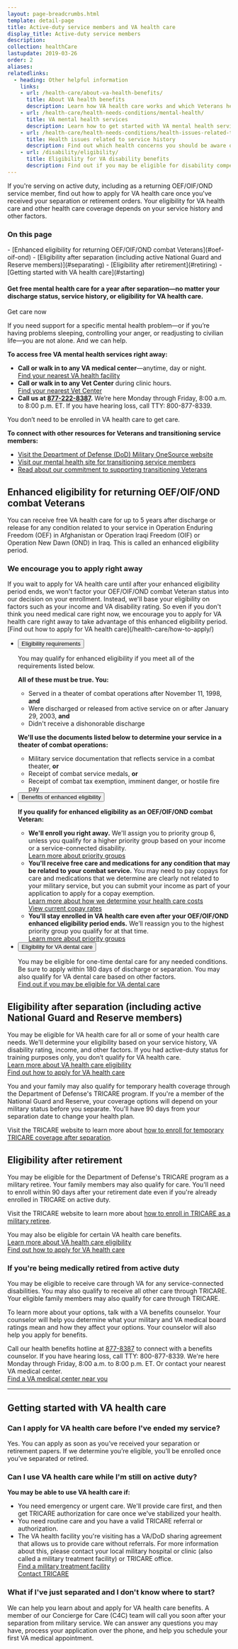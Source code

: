 ```yaml
---
layout: page-breadcrumbs.html
template: detail-page
title: Active-duty service members and VA health care
display_title: Active-duty service members
description: 
collection: healthCare
lastupdate: 2019-03-26
order: 2
aliases:
relatedlinks:
  - heading: Other helpful information
    links:
    - url: /health-care/about-va-health-benefits/
      title: About VA health benefits
      description: Learn how VA health care works and which Veterans health care services we cover.
    - url: /health-care/health-needs-conditions/mental-health/
      title: VA mental health services
      description: Learn how to get started with VA mental health services for posttraumatic stress disorder (PTSD), the psychological effects of military sexual trauma (MST), depression, grief, anxiety, and other needs. 
    - url: /health-care/health-needs-conditions/health-issues-related-to-service-era/
      title: Health issues related to service history
      description: Find out which health concerns you should be aware of depending on when and where you served.
    - url: /disability/eligibility/
      title: Eligibility for VA disability benefits
      description: Find out if you may be eligible for disability compensation for a service-connected disability.
---
```


<div class="va-introtext">

If you're serving on active duty, including as a returning OEF/OIF/OND service member, find out how to apply for VA health care once you've received your separation or retirement orders. Your eligibility for VA health care and other health care coverage depends on your service history and other factors.

</div>

<h3>On this page</h3>
- [Enhanced eligibility for returning OEF/OIF/OND combat Veterans](#oef-oif-ond)
- [Eligibility after separation (including active National Guard and Reserve members)](#separating)
- [Eligibility after retirement](#retiring)
- [Getting started with VA health care](#starting)

<div class="usa-alert usa-alert-info">
<div class="usa-alert-body">
<h4 class="usa-alert-heading">Get free mental health care for a year after separation—no matter your discharge status, service history, or eligibility for VA health care.</h4>
<a id="mental-health-expander-link">Get care now</a>
<div id="mental-health-expander-content" class="expander-content expander-content-closed">
<div class="expander-content-inner usa-alert-text vads-u-margin-top--1p5">

If you need support for a specific mental health problem—or if you’re having problems sleeping, controlling your anger, or readjusting to civilian life—you are not alone. And we can help.

**To access free VA mental health services right away:**
- **Call or walk in to any VA medical center**—anytime, day or night. <br>
<a href="https://www.va.gov/find-locations/?zoomLevel=4&page=1&address=&facilityType=health&serviceType">Find your nearest VA health facility</a>
- **Call or walk in to any Vet Center** during clinic hours. <br>
<a href="https://www.va.gov/find-locations/?zoomLevel=4&page=1&address=&facilityType=health&serviceType">Find your nearest Vet Center</a>
- **Call us at <a href="tel:+18772228387">877-222-8387</a>.** We’re here Monday through Friday, 8:00 a.m. to 8:00 p.m. ET. If you have hearing loss, call TTY: 800-877-8339.

You don’t need to be enrolled in VA health care to get care.

**To connect with other resources for Veterans and transitioning service members:**
- <a href="https://www.militaryonesource.mil/">Visit the Department of Defense (DoD) Military OneSource website</a>
- <a href="https://www.mentalhealth.va.gov/transitioning-service/programs.asp">Visit our mental health site for transitioning service members</a>
- <a href="https://www.whitehouse.gov/presidential-actions/presidential-executive-order-supporting-veterans-transition-uniformed-service-civilian-life/">Read about our commitment to supporting transitioning Veterans</a>

</div>
</div>
</div>
</div>

<span id="oef-oif-ond"></span>
<h2>Enhanced eligibility for returning OEF/OIF/OND combat Veterans</h2>

You can receive free VA health care for up to 5 years after discharge or release for any condition related to your service in Operation Enduring Freedom (OEF) in Afghanistan or Operation Iraqi Freedom (OIF) or Operation New Dawn (OND) in Iraq. This is called an enhanced eligibility period.

<h3>We encourage you to apply right away</h3> 
If you wait to apply for VA health care until after your enhanced eligibility period ends, we won't factor your OEF/OIF/OND combat Veteran status into our decision on your enrollment. Instead, we'll base your eligibility on factors such as your income and VA disability rating. So even if you don't think you need medical care right now, we encourage you to apply for VA health care right away to take advantage of this enhanced eligibility period. <br>
[Find out how to apply for VA health care](/health-care/how-to-apply/)

<div class="usa-accordion">
<ul class="usa-unstyled-list">
<li>
<button class="usa-button-unstyled usa-accordion-button" aria-controls="requirements">Eligibility requirements</button>
<div id="requirements" class="usa-accordion-content">

You may qualify for enhanced eligibility if you meet all of the requirements listed below.

<b>All of these must be true. You:</b>
- Served in a theater of combat operations after November 11, 1998, <b>and</b>
- Were discharged or released from active service on or after January 29, 2003, <b>and</b>
- Didn't receive a dishonorable discharge

<b>We'll use the documents listed below to determine your service in a theater of combat operations:</b>
- Military service documentation that reflects service in a combat theater, <b>or</b>
- Receipt of combat service medals, <b>or</b>
- Receipt of combat tax exemption, imminent danger, or hostile fire pay

</div>
</li>
<li>
<button class="usa-button-unstyled usa-accordion-button" aria-controls="benefits">Benefits of enhanced eligibility</button>
<div id="benefits" class="usa-accordion-content">

<b>If you qualify for enhanced eligibility as an OEF/OIF/OND combat Veteran:</b>
- <b>We'll enroll you right away.</b> We'll assign you to priority group 6, unless you qualify for a higher priority group based on your income or a service-connected disability. <br>
[Learn more about priority groups](/health-care/eligibility/#priority-groups)
- <b>You'll receive free care and medications for any condition that may be related to your combat service.</b> You may need to pay copays for care and medications that we determine are clearly not related to your military service, but you can submit your income as part of your application to apply for a copay exemption. <br>
[Learn more about how we determine your health care costs](https://www.va.gov/HEALTHBENEFITS/cost/index.asp) <br>
[View current copay rates](https://www.va.gov/HEALTHBENEFITS/cost/copays.asp)
- <b>You'll stay enrolled in VA health care even after your OEF/OIF/OND enhanced eligibility period ends.</b> We’ll reassign you to the highest priority group you qualify for at that time. <br>
[Learn more about priority groups](/health-care/eligibility/#priority-groups)

</div>
</li>
<li>
<button class="usa-button-unstyled usa-accordion-button" aria-controls="dental">Eligibility for VA dental care</button>
<div id="dental" class="usa-accordion-content">

You may be eligible for one-time dental care for any needed conditions. Be sure to apply within 180 days of discharge or separation. You may also qualify for VA dental care based on other factors. <br>
[Find out if you may be eligible for VA dental care](/health-care/about-va-health-benefits/dental-care/)

</div>
</li>
</ul>
</div>

<span id="separating"></span>
<h2>Eligibility after separation (including active National Guard and Reserve members)</h2>

You may be eligible for VA health care for all or some of your health care needs. We'll determine your eligibility based on your service history, VA disability rating, income, and other factors. If you had active-duty status for training purposes only, you don’t qualify for VA health care.<br>
[Learn more about VA health care eligibility](/health-care/eligibility) <br>
[Find out how to apply for VA health care](/health-care/how-to-apply/)

You and your family may also qualify for temporary health coverage through the Department of Defense's TRICARE program. If you're a member of the National Guard and Reserve, your coverage options will depend on your military status before you separate. You'll have 90 days from your separation date to change your health plan.

Visit the TRICARE website to learn more about [how to enroll for temporary TRICARE coverage after separation](https://tricare.mil/LifeEvents/Separating). <br>

<span id="retiring"></span>
<h2>Eligibility after retirement</h2>

You may be eligible for the Department of Defense's TRICARE program as a military retiree. Your family members may also qualify for care. You'll need to enroll within 90 days after your retirement date even if you're already enrolled in TRICARE on active duty.

Visit the TRICARE website to learn more about [how to enroll in TRICARE as a military retiree](https://tricare.mil/LifeEvents/Retiring).

You may also be eligible for certain VA health care benefits. <br>
[Learn more about VA health care eligibility](/health-care/eligibility) <br>
[Find out how to apply for VA health care](/health-care/how-to-apply/)

<span id="medically-retired"></span>
<h3>If you're being medically retired from active duty</h3>

You may be eligible to receive care through VA for any service-connected disabilities. You may also qualify to receive all other care through TRICARE. Your eligible family members may also qualify for care through TRICARE. 

To learn more about your options, talk with a VA benefits counselor. Your counselor will help you determine what your military and VA medical board ratings mean and how they affect your options. Your counselor will also help you apply for benefits.

Call our health benefits hotline at <a href="tel:+18778387">877-8387</a> to connect with a benefits counselor.  If you have hearing loss, call TTY: 800-877-8339. We're here Monday through Friday, 8:00 a.m. to 8:00 p.m. ET. Or contact your nearest VA medical center. <br>
[Find a VA medical center near you](/find-locations/?zoomLevel=4&page=1&address=&facilityType=health&serviceType)

------

<span id="starting"></span>
<h2>Getting started with VA health care</h2>

<h3>Can I apply for VA health care before I've ended my service?</h3>

Yes. You can apply as soon as you’ve received your separation or retirement papers. If we determine you’re eligible, you’ll be enrolled once you’ve separated or retired.

<h3>Can I use VA health care while I'm still on active duty?</h3>

<b>You may be able to use VA health care if:</b>

- You need emergency or urgent care. We'll provide care first, and then get TRICARE authorization for care once we've stabilized your health. <br>
- You need routine care and you have a valid TRICARE referral or authorization.
- The VA health facility you're visiting has a VA/DoD sharing agreement that allows us to provide care without referrals. For more information about this, please contact your local military hospital or clinic (also called a military treatment facility) or TRICARE office. <br>
[Find a military treatment facility](https://tricare.mil/) <br>
[Contact TRICARE](https://tricare.mil/ContactUs)

<h3>What if I've just separated and I don't know where to start?</h3>

We can help you learn about and apply for VA health care benefits. A member of our Concierge for Care (C4C) team will call you soon after your separation from military service. We can answer any questions you may have, process your application over the phone, and help you schedule your first VA medical appointment.

<script type="text/javascript">
  // Toggle the expandable crisis info
  document.getElementById('mental-health-expander-link')
    .addEventListener('click', function () {
      document.getElementById('mental-health-expander-content').classList.toggle('expander-content-closed');
    });
</script>
